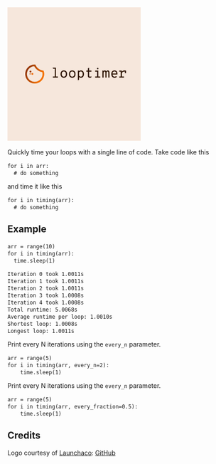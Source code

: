 <img alt="looptimer" src="https://github.com/dav-ell/looptimer/blob/master/icon-left-font.png" width="300" height="300">

Quickly time your loops with a single line of code. Take code like this

```
for i in arr:
  # do something
```

and time it like this

```
for i in timing(arr):
  # do something
```

## Example

```
arr = range(10)
for i in timing(arr):
  time.sleep(1)
```

```
Iteration 0 took 1.0011s
Iteration 1 took 1.0011s
Iteration 2 took 1.0011s
Iteration 3 took 1.0008s
Iteration 4 took 1.0008s
Total runtime: 5.0068s
Average runtime per loop: 1.0010s
Shortest loop: 1.0008s
Longest loop: 1.0011s
```

Print every N iterations using the `every_n` parameter.

```
arr = range(5)
for i in timing(arr, every_n=2):
    time.sleep(1)
```

Print every N iterations using the `every_n` parameter.

```
arr = range(5)
for i in timing(arr, every_fraction=0.5):
    time.sleep(1)
```

## Credits

Logo courtesy of [Launchaco](https://www.launchaco.com/logo): [GitHub](https://github.com/launchaco/logo_builder)

